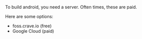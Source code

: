 To build android, you need a server. Often times, these are paid.

Here are some options:

- foss.crave.io (free)
- Google Cloud (paid)